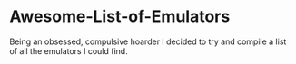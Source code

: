 # Awesome-List-of-Emulators
Being an obsessed, compulsive hoarder I decided to try and compile a list of all the emulators I could find.
